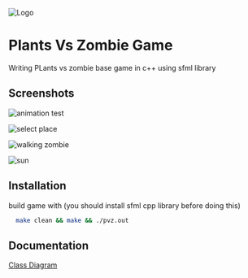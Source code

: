 
![Logo](https://dev-to-uploads.s3.amazonaws.com/uploads/articles/th5xamgrr6se0x5ro4g6.png)


# Plants Vs Zombie Game

Writing PLants vs zombie base game in c++ using sfml library


## Screenshots

![animation test](https://via.placeholder.com/468x300?text=App+Screenshot+Here)

![select place](https://via.placeholder.com/468x300?text=App+Screenshot+Here)

![walking zombie](https://via.placeholder.com/468x300?text=App+Screenshot+Here)

![sun](https://via.placeholder.com/468x300?text=App+Screenshot+Here)
## Installation

build game with (you should install sfml cpp library before doing this)

```bash
  make clean && make && ./pvz.out
```
    
## Documentation

[Class Diagram](https://linktodocumentation)

